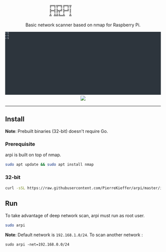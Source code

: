 ```
					╔═╗╦═╗╔═╗╦
					╠═╣╠╦╝╠═╝║
					╩ ╩╩╚═╩  ╩
```

<div align="center">

Basic network scanner based on nmap for Raspberry Pi. 

<img src="./assets/demo.gif"/>




<img src="./assets/arpi.jpg"/>


</div>

---

## Install 

**Note**: Prebuilt binaries (32-bit) doesn't require Go.

### Prerequisite 
arpi is built on top of nmap. 
```bash
sudo apt update && sudo apt install nmap
```

### 32-bit 
```bash 
curl -sSL https://raw.githubusercontent.com/PierreKieffer/arpi/master/install/install_arpi32.sh | bash
```

## Run 
To take advantage of deep network scan, arpi must run as root user. 

```bash
sudo arpi
```

**Note**: Default network is `192.168.1.0/24`. To scan another network : 
```
sudo arpi -net=192.168.0.0/24
```




